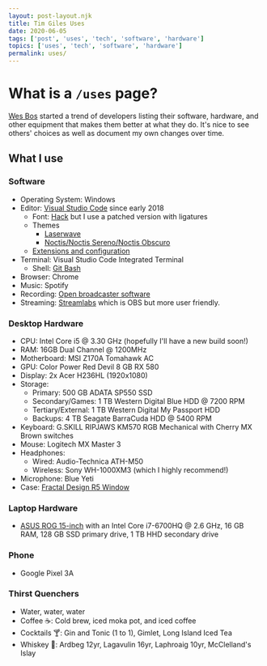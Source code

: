 ```yaml
---
layout: post-layout.njk
title: Tim Giles Uses
date: 2020-06-05
tags: ['post', 'uses', 'tech', 'software', 'hardware']
topics: ['uses', 'tech', 'software', 'hardware']
permalink: uses/
---
```


# What is a `/uses` page?

[Wes Bos](https://wesbos.com/uses) started a trend of developers listing their software, hardware, and other equipment that makes them better at what they do.
It's nice to see others' choices as well as document my own changes over time.

## What I use

### Software

* Operating System: Windows
* Editor: [Visual Studio Code](https://code.visualstudio.com/) since early 2018
  * Font: [Hack](https://sourcefoundry.org/hack/) but I use a patched version with ligatures
  * Themes
    * [Laserwave](https://github.com/Jaredk3nt/laserwave)
    * [Noctis/Noctis Sereno/Noctis Obscuro](https://github.com/liviuschera/noctis)
  * [Extensions and configuration](https://gist.github.com/TGiles/f739736e9610649e0318678c3cfa04a5)
* Terminal: Visual Studio Code Integrated Terminal
  * Shell: [Git Bash](https://gitforwindows.org/)
* Browser: Chrome
* Music: Spotify
* Recording: [Open broadcaster software](https://obsproject.com/)
* Streaming: [Streamlabs](https://streamlabs.com/) which is OBS but more user friendly.

### Desktop Hardware
* CPU: Intel Core i5 @ 3.30 GHz (hopefully I'll have a new build soon!)
* RAM: 16GB Dual Channel @ 1200MHz
* Motherboard: MSI Z170A Tomahawk AC
* GPU: Color Power Red Devil 8 GB RX 580
* Display: 2x Acer H236HL (1920x1080)
* Storage:
  * Primary: 500 GB ADATA SP550 SSD
  * Secondary/Games: 1 TB Western Digital Blue HDD @ 7200 RPM
  * Tertiary/External: 1 TB Western Digital My Passport HDD
  * Backups: 4 TB Seagate BarraCuda HDD @ 5400 RPM
* Keyboard: G.SKILL RIPJAWS KM570 RGB Mechanical with Cherry MX Brown switches
* Mouse: Logitech MX Master 3
* Headphones:
  * Wired: Audio-Technica ATH-M50
  * Wireless: Sony WH-1000XM3 (which I highly recommend!)
* Microphone: Blue Yeti
* Case: [Fractal Design R5 Window](https://www.fractal-design.com/products/cases/define/define-r5-window/black/)

### Laptop Hardware
* [ASUS ROG 15-inch](https://www.amazon.com/ASUS-GL552VW-DH74-15-Inch-Discrete-Metallic/dp/B015ZG997I) with an Intel Core i7-6700HQ @ 2.6 GHz, 16 GB RAM, 128 GB SSD primary drive, 1 TB HHD secondary drive
### Phone
* Google Pixel 3A

### Thirst Quenchers

* Water, water, water
* Coffee ☕: Cold brew, iced moka pot, and iced coffee
* Cocktails 🍸: Gin and Tonic (1 to 1), Gimlet, Long Island Iced Tea
* Whiskey 🥃: Ardbeg 12yr, Lagavulin 16yr, Laphroaig 10yr, McClelland's Islay
